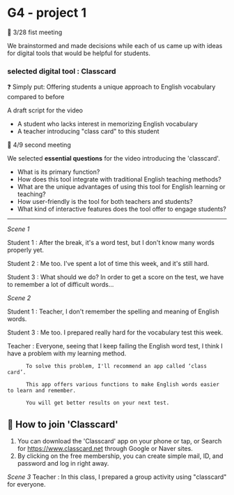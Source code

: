 # G4 - project 1
📅 3/28 fist meeting

We brainstormed and made decisions while each of us came up with ideas for digital tools that would be helpful for students.
### selected digital tool : Classcard
❓ Simply put: Offering students a unique approach to English vocabulary compared to before

A draft script for the video

+ A student who lacks interest in memorizing English vocabulary
+ A teacher introducing "class card" to this student

📅 4/9 second meeting 

 We selected **essential questions** for the video introducing the 'classcard'.
 
+ What is its primary function?
+ How does this tool integrate with traditional English teaching methods?
+ What are the unique advantages of using this tool for English learning or teaching?
+ How user-friendly is the tool for both teachers and students?
+ What kind of interactive features does the tool offer to engage students?
______________________________________________________________________________________

*Scene 1*

Student 1 : After the break, it's a word test, but I don't know many words properly yet.

Student 2 : Me too. I've spent a lot of time this week, and it's still hard.

Student 3 : What should we do? In order to get a score on the test, we have to remember a lot of difficult words...

*Scene 2*

Student 1 : Teacher, I don't remember the spelling and meaning of English words.

Student 3 : Me too. I prepared really hard for the vocabulary test this week.

Teacher : Everyone, seeing that I keep failing the English word test, I think I have a problem with my learning method. 

          To solve this problem, I'll recommend an app called ‘class card’. 
          
          This app offers various functions to make English words easier to learn and remember. 
          
          You will get better results on your next test.

## 🔎 How to join 'Classcard'

1.  You can download the 'Classcard' app on your phone or tap, or Search for https://www.classcard.net through Google or Naver sites.
2.  By clicking on the free membership, you can create simple mail, ID, and password and log in right away.

*Scene 3*
Teacher : In this class, I prepared a group activity using "classcard" for everyone.
